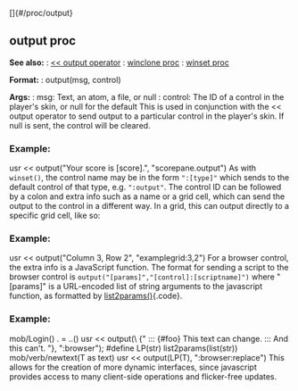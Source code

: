 []{#/proc/output}
  ## output proc
  **See also:**
  :   [\<\< output operator](ref/operator/%3c%3c/output)
  :   [winclone proc](ref/proc/winclone)
  :   [winset proc](ref/proc/winset)
  <!-- -->
  **Format:**
  :   output(msg, control)
  <!-- -->
  **Args:**
  :   msg: Text, an atom, a file, or null
  :   control: The ID of a control in the player\'s skin, or null for the
      default
  This is used in conjunction with the \<\< output operator to send output
  to a particular control in the player\'s skin. If null is sent, the
  control will be cleared.
  ### Example:
  usr \<\< output(\"Your score is \[score\].\", \"scorepane.output\")
  As with `winset()`, the control name may be in the form `":[type]"`
  which sends to the default control of that type, e.g. `":output"`.
  The control ID can be followed by a colon and extra info such as a name
  or a grid cell, which can send the output to the control in a different
  way. In a grid, this can output directly to a specific grid cell, like
  so:
  ### Example:
  usr \<\< output(\"Column 3, Row 2\", \"examplegrid:3,2\")
  For a browser control, the extra info is a JavaScript function. The
  format for sending a script to the browser control is
  `output("[params]","[control]:[scriptname]")` where \"\[params\]\" is a
  URL-encoded list of string arguments to the javascript function, as
  formatted by [list2params()](ref/proc/list2params){.code}.
  ### Example:
  mob/Login() . = ..() usr \<\< output(\\ {\"
  ::: {#foo}
  This text can change.
  :::
  And this can\'t.
  \"}, \":browser\"); #define LP(str) list2params(list(str))
  mob/verb/newtext(T as text) usr \<\< output(LP(T), \":browser:replace\")
  This allows for the creation of more dynamic interfaces, since
  javascript provides access to many client-side operations and
  flicker-free updates.